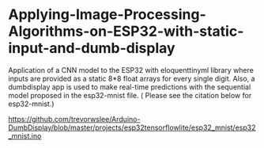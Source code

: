 # Applying-Image-Processing-Algorithms-on-ESP32-with-static-input-and-dumb-display
Application of a CNN model to the ESP32 with eloquenttinyml library where inputs are provided as a static 8*8 float arrays for every single digit. Also, a dumbdisplay app is used to make real-time predictions with the sequential model proposed in the esp32-mnist file. ( Please see the citation below for esp32-mnist.)

https://github.com/trevorwslee/Arduino-DumbDisplay/blob/master/projects/esp32tensorflowlite/esp32_mnist/esp32_mnist.ino
